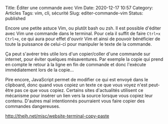 Title: Éditer une commande avec Vim
Date: 2020-12-17 10:57
Category: Articles
Tags: vim, cli, sécurité
Slug: editer-commande-vim
Status: published

Encore une petite astuce Vim, ou plutôt bash ou zsh. Il est possible d'éditer avec Vim une commande dans le terminal. Pour cela il suffit de faire `Ctrl+x Ctrl+e`, ce qui aura pour effet d'ouvrir Vim et ainsi de pouvoir bénéficier de toute la puissance de celui-ci pour manipuler le texte de la commande.

Ça peut s'avérer très utile lors d'un copier/coller d'une commande sur internet, pour éviter quelques mésaventures. Par exemple la copie qui prend en compte le retour à la ligne en fin de commande et donc l'exécute immédiatement lors de la copie...

Pire encore, JavaScript permet de modifier ce qui est envoyé dans le clipboard, donc quand vous copiez un texte ce que vous voyez n'est peut-être pas ce que vous copiez. Certains sites d'actualités utilisent ce mécanisme pour insérer un lien vers la source lorsque vous copiez leur contenu. D'autres mal intentionnés pourraient vous faire copier des commandes dangereuses.

http://thejh.net/misc/website-terminal-copy-paste

<!--
vim: spell spelllang=fr
-->
